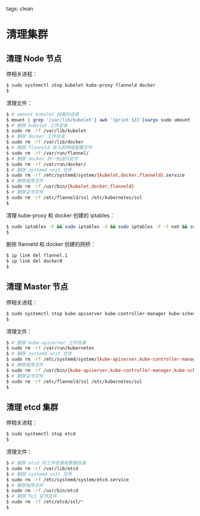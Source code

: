 <!-- toc -->

tags: clean

# 清理集群

## 清理 Node 节点

停相关进程：

``` bash
$ sudo systemctl stop kubelet kube-proxy flanneld docker
$
```

清理文件：

``` bash
$ # umount kubelet 挂载的目录
$ mount | grep '/var/lib/kubelet'| awk '{print $3}'|xargs sudo umount
$ # 删除 kubelet 工作目录
$ sudo rm -rf /var/lib/kubelet
$ # 删除 docker 工作目录
$ sudo rm -rf /var/lib/docker
$ # 删除 flanneld 写入的网络配置文件
$ sudo rm -rf /var/run/flannel/
$ # 删除 docker 的一些运行文件
$ sudo rm -rf /var/run/docker/
$ # 删除 systemd unit 文件
$ sudo rm -rf /etc/systemd/system/{kubelet,docker,flanneld}.service
$ # 删除程序文件
$ sudo rm -rf /usr/bin/{kubelet,docker,flanneld}
$ # 删除证书文件
$ sudo rm -rf /etc/flanneld/ssl /etc/kubernetes/ssl
$
```

清理 kube-proxy 和 docker 创建的 iptables：

``` bash
$ sudo iptables -F && sudo iptables -X && sudo iptables -F -t nat && sudo iptables -X -t nat
$
```

删除 flanneld 和 docker 创建的网桥：

``` bash
$ ip link del flannel.1
$ ip link del docker0
$
```

## 清理 Master 节点

停相关进程：

``` bash
$ sudo systemctl stop kube-apiserver kube-controller-manager kube-scheduler
$
```

清理文件：

``` bash
$ # 删除 kube-apiserver 工作目录
$ sudo rm -rf /var/run/kubernetes
$ # 删除 systemd unit 文件
$ sudo rm -rf /etc/systemd/system/{kube-apiserver,kube-controller-manager,kube-scheduler}.service
$ # 删除程序文件
$ sudo rm -rf /usr/bin/{kube-apiserver,kube-controller-manager,kube-scheduler}
$ # 删除证书文件
$ sudo rm -rf /etc/flanneld/ssl /etc/kubernetes/ssl
$
```

## 清理 etcd 集群

停相关进程：

``` bash
$ sudo systemctl stop etcd
$
```

清理文件：

``` bash
$ # 删除 etcd 的工作目录和数据目录
$ sudo rm -rf /var/lib/etcd
$ # 删除 systemd unit 文件
$ sudo rm -rf /etc/systemd/system/etcd.service
$ # 删除程序文件
$ sudo rm -rf /usr/bin/etcd
$ # 删除 TLS 证书文件
$ sudo rm -rf /etc/etcd/ssl/*
$
```
